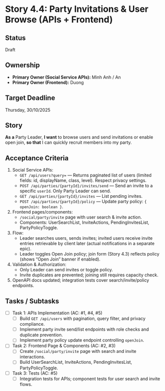 # Story 4.4: Party Invitations & User Browse (APIs + Frontend)

## Status

Draft

## Ownership

* **Primary Owner (Social Service APIs):** Minh Anh / An
* **Primary Owner (Frontend):** Duong

## Target Deadline

Thursday, 30/10/2025

## Story

**As a** Party Leader,
**I want** to browse users and send invitations or enable open join,
**so that** I can quickly recruit members into my party.

## Acceptance Criteria

1. Social Service APIs:
   - `GET /api/users?query=` — Returns paginated list of users (limited fields: id, displayName, class, level). Respect privacy settings.
   - `POST /api/parties/{partyId}/invites/send` — Send an invite to a specific `userId`. Only Party Leader can send.
   - `GET /api/parties/{partyId}/invites` — List pending invites.
   - `POST /api/parties/{partyId}/policy` — Update party policy: `{ openJoin: boolean }`.
2. Frontend pages/components:
   - `/social/party/invite` page with user search & invite action.
   - Components: UserSearchList, InviteActions, PendingInvitesList, PartyPolicyToggle.
3. Flow:
   - Leader searches users, sends invites; invited users receive invite entries retrievable by client later (actual notifications in a separate epic).
   - Leader toggles Open Join policy; join form (Story 4.3) reflects policy (shows “Open Join” banner if enabled).
4. Validation & Authorization:
   - Only Leader can send invites or toggle policy.
   - Invite duplicates are prevented; joining still requires capacity check.
5. OpenAPI docs updated; integration tests cover search/invite/policy endpoints.

## Tasks / Subtasks

- [ ] Task 1: APIs Implementation (AC: #1, #4, #5)
  - [ ] Build `GET /api/users` with pagination, query filter, and privacy compliance.
  - [ ] Implement party invite send/list endpoints with role checks and duplicate prevention.
  - [ ] Implement party policy update endpoint controlling `openJoin`.
- [ ] Task 2: Frontend Page & Components (AC: #2, #3)
  - [ ] Create `/social/party/invite` page with search and invite interactions.
  - [ ] Build UserSearchList, InviteActions, PendingInvitesList, PartyPolicyToggle.
- [ ] Task 3: Tests (AC: #5)
  - [ ] Integration tests for APIs; component tests for user search and invite flows.